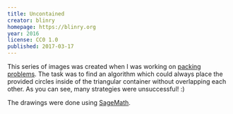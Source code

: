 ```yaml
---
title: Uncontained
creator: blinry
homepage: https://blinry.org
year: 2016
license: CC0 1.0
published: 2017-03-17
---
```


This series of images was created when I was working on [packing problems](https://blinry.org/split-packing/). The task was to find an algorithm which could always place the provided circles inside of the triangular container without overlapping each other. As you can see, many strategies were unsuccessful! :)

The drawings were done using [SageMath](http://www.sagemath.org/).
